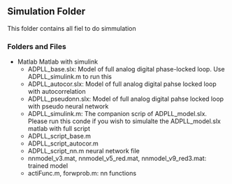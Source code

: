 ## Simulation Folder
This folder contains all fiel to do simmulation

### Folders and Files
- Matlab
  Matlab with simulink
  - ADPLL_base.slx: Model of full analog digital phase-locked loop. Use ADPLL_simulink.m to run this
  - ADPLL_autocor.slx: Model of full analog digital pahse locked loop with autocorrelation
  - ADPLL_pseudonn.slx: Model of full analog digital pahse locked loop with pseudo neural network
  - ADPLL_simulink.m: The companion scrip of ADPLL_model.slx. Please run this conde if you wish to simulalte the ADPLL_model.slx
  matlab with full script
  - ADPLL_script_base.m
  - ADPLL_script_autocor.m
  - ADPLL_script_nn.m
  neural network file
  - nnmodel_v3.mat, nnmodel_v5_red.mat, nnmodel_v9_red3.mat: trained model
  - actiFunc.m, forwprob.m: nn functions   